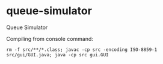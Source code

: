 # queue-simulator
Queue Simulator

Compiling from console command:

```
rm -f src/**/*.class; javac -cp src -encoding ISO-8859-1 src/gui/GUI.java; java -cp src gui.GUI
```
